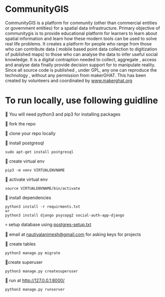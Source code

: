 # CommunityGIS

CommunityGIS is a platform for community (other than commercial entities or government entities) for a spatial data infrastructure. Primary objective of communitygis is to provide educational platform for learners to learn about spatial information and learn how these modern tools can be used to solve real life problems. It creates a platform for people who range from those who can contribute data ( mobile based point data collection to digitization of published maps) to those who can analyse the data to infer useful social knowledge. It is a digital contraption needed to collect, aggregate , access and analyse data finally provide decision support for to manipulate reality. Since all source code is published , under GPL, any one can reproduce the technology , without any permission from makerGHAT. This has been created by volunteers and coordinated by www.makerghat.org

# To run locally, use following guidline


:baby: You will need python3 and pip3 for installing packages

:boy: fork the repo

:man: clone your repo locally

:older_man: install postgresql

```
sudo apt-get install postgresql
```
:see_no_evil: create virtual env
```
pip3 -m venv VIRTUALENVNAME 
```
:hear_no_evil: activate virtual env
```
source VIRTUALENVNAME/bin/activate
```
:speak_no_evil: install dependencies
```
python3 install -r requirments.txt
or
python3 install django psycopg2 social-auth-app-django
```
:skull: setup database using [postgres-setup.txt](postgres-setup.txt)

:pray: email at nautiyalanimesh@gmail.com for asking keys for projects

:clap: create tables
```
python3 manage.py migrate
```
:clown_face:create superuser

```
python3 manage.py createsuperuser
```

:tada: run at http://127.0.0.1:8000/
```
python3 manage.py runserver
```
